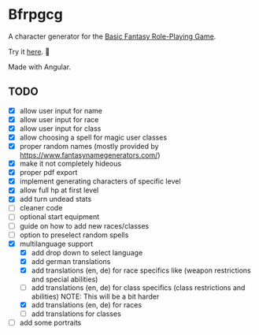 # Bfrpgcg

A character generator for the [Basic Fantasy Role-Playing Game](https://basicfantasy.org).

Try it [here](https://md2501.github.io/bfrpgcg). 🐉

Made with Angular.

## TODO
- [x] allow user input for name  
- [x] allow user input for race  
- [x] allow user input for class  
- [x] allow choosing a spell for magic user classes
- [x] proper random names (mostly provided by https://www.fantasynamegenerators.com/)
- [x] make it not completely hideous  
- [x] proper pdf export  
- [x] implement generating characters of specific level
- [x] allow full hp at first level
- [x] add turn undead stats
- [ ] cleaner code
- [ ] optional start equipment  
- [ ] guide on how to add new races/classes  
- [ ] option to preselect random spells
- [x] multilanguage support  
  - [x] add drop down to select language
  - [x] add german translations
  - [x] add translations (en, de) for race specifics like (weapon restrictions and special abilities)
  - [ ] add translations (en, de) for class specifics (class restrictions and abilities) NOTE: This will be a bit harder
  - [x] add translations (en, de) for races
  - [ ] add translations for classes
- [ ] add some portraits
